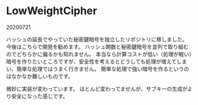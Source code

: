 # LowWeightCipher

20200721

ハッシュの延長でやっていた秘密鍵暗号を独立したリポジトリに移しました。
今後はこちらで開発を勧めます。
ハッシュ関数と秘密鍵暗号を並列で取り組むのでどちらかに偏るかも知れません。
本当なら計算コストが低い（処理が軽い）暗号を作りたいところですが、安全性を考えるとどうしても処理が増えてしまい、簡単な処理ではうまく行きません。
簡単な処理で強い暗号を作るというのはなかなか難しいものです。

微妙に実装が変わっています。
ほとんど変わってませんが、サブキーの生成がより安全になった感じです。


